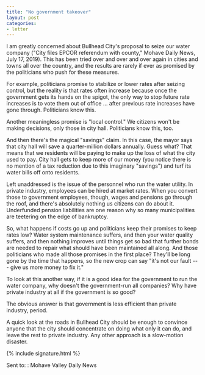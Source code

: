 ```yaml
---
title: "No government takeover"
layout: post
categories:
- letter
---
```


I am greatly concerned about Bullhead City's proposal to seize our water company ("City files EPCOR referendum with county," Mohave Daily News, July 17, 2019). This has been tried over and over and over again in cities and towns all over the country, and the results are rarely if ever as promised by the politicians who push for these measures.

For example, politicians promise to stabilize or lower rates after seizing control, but the reality is that rates often increase because once the government gets its hands on the spigot, the only way to stop future rate increases is to vote them out of office ... after previous rate increases have gone through. Politicians know this.

Another meaningless promise is "local control." We citizens won't be making decisions, only those in city hall. Politicians know this, too.

And then there's the magical "savings" claim. In this case, the mayor says that city hall will save a quarter-million dollars annually. Guess what? That means that we residents will be paying to make up the loss of what the city used to pay. City hall gets to keep more of our money (you notice there is no mention of a tax reduction due to this imaginary "savings") and turf its water bills off onto residents.

Left unaddressed is the issue of the personnel who run the water utility. In private industry, employees can be hired at market rates. When you convert those to government employees, though, wages and pensions go through the roof, and there's absolutely nothing us citizens can do about it. Underfunded pension liabilities are one reason why so many municipalities are teetering on the edge of bankruptcy.

So, what happens if costs go up and politicians keep their promises to keep rates low? Water system maintenance suffers, and then your water quality suffers, and then nothing improves until things get so bad that further bonds are needed to repair what should have been maintained all along. And those politicians who made all those promises in the first place? They'll be long gone by the time that happens, so the new crop can say "it's not our fault --- give us more money to fix it."

To look at this another way, if it is a good idea for the government to run the water company, why doesn't the government-run all companies? Why have private industry at all if the government is so good?

The obvious answer is that government is less efficient than private industry, period.

A quick look at the roads in Bullhead City should be enough to convince anyone that the city should concentrate on doing what only it can do, and leave the rest to private industry. Any other approach is a slow-motion disaster.

{% include signature.html %}

Sent to:
: Mohave Valley Daily News

